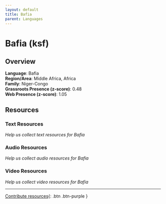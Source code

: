 ```yaml
---
layout: default
title: Bafia
parent: Languages
---
```


# Bafia (ksf)

## Overview

**Language**: Bafia  
**Region/Area**: Middle Africa, Africa  
**Family**: Niger-Congo  
**Grassroots Presence (z-score)**: 0.48  
**Web Presence (z-score)**: 1.05  

## Resources

### Text Resources
*Help us collect text resources for Bafia*

### Audio Resources
*Help us collect audio resources for Bafia*

### Video Resources
*Help us collect video resources for Bafia*

---

[Contribute resources](https://forms.office.com/e/1SfLJx3u1r){: .btn .btn-purple }

